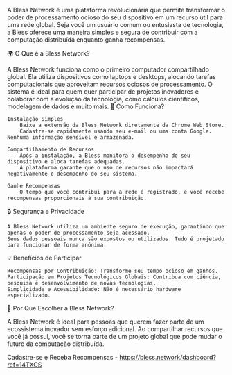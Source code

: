 A Bless Network é uma plataforma revolucionária que permite transformar o poder de processamento ocioso do seu dispositivo em um recurso útil para uma rede global. Seja você um usuário comum ou entusiasta de tecnologia, a Bless oferece uma maneira simples e segura de contribuir com a computação distribuída enquanto ganha recompensas.

🌍 O Que é a Bless Network?

A Bless Network funciona como o primeiro computador compartilhado global. Ela utiliza dispositivos como laptops e desktops, alocando tarefas computacionais que aproveitam recursos ociosos de processamento. O sistema é ideal para quem quer participar de projetos inovadores e colaborar com a evolução da tecnologia, como cálculos científicos, modelagem de dados e muito mais.
🚀 Como Funciona?

    Instalação Simples
        Baixe a extensão da Bless Network diretamente da Chrome Web Store.
        Cadastre-se rapidamente usando seu e-mail ou uma conta Google. Nenhuma informação sensível é armazenada.

    Compartilhamento de Recursos
        Após a instalação, a Bless monitora o desempenho do seu dispositivo e aloca tarefas adequadas.
        A plataforma garante que o uso de recursos não impactará negativamente o desempenho do seu sistema.

    Ganhe Recompensas
        O tempo que você contribui para a rede é registrado, e você recebe recompensas proporcionais à sua contribuição.

🔒 Segurança e Privacidade

    A Bless Network utiliza um ambiente seguro de execução, garantindo que apenas o poder de processamento seja acessado.
    Seus dados pessoais nunca são expostos ou utilizados. Tudo é projetado para funcionar de forma anônima.

💡 Benefícios de Participar

    Recompensas por Contribuição: Transforme seu tempo ocioso em ganhos.
    Participação em Projetos Tecnológicos Globais: Contribua com ciência, pesquisa e desenvolvimento de novas tecnologias.
    Simplicidade e Acessibilidade: Não é necessário hardware especializado.

🌟 Por Que Escolher a Bless Network?

A Bless Network é ideal para pessoas que querem fazer parte de um ecossistema inovador sem esforço adicional. Ao compartilhar recursos que você já possui, você se torna parte de um projeto global que pode mudar o futuro da computação distribuída.

Cadastre-se e Receba Recompensas - https://bless.network/dashboard?ref=14TXCS
